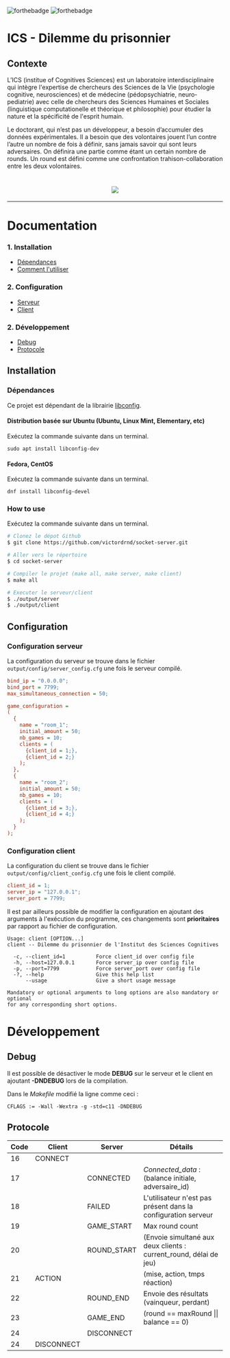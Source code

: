 ![forthebadge](https://forthebadge.com/images/badges/made-with-c.svg)
![forthebadge](https://forthebadge.com/images/badges/built-with-love.svg)
# ICS - Dilemme du prisonnier

## Contexte 
L’ICS (institue of Cognitives Sciences) est un laboratoire interdisciplinaire qui intègre l'expertise de chercheurs des Sciences de la Vie (psychologie cognitive, neurosciences) et de médecine (pédopsychiatrie, neuro-pediatrie) avec celle de chercheurs des Sciences Humaines et Sociales (linguistique computationelle et théorique et philosophie) pour étudier la nature et la spécificité de l'esprit humain. 

Le doctorant, qui n’est pas un développeur, a besoin d’accumuler des données expérimentales. Il a besoin que des volontaires jouent l’un contre l’autre un nombre de fois à définir, sans jamais savoir qui sont leurs adversaires.
On définira une partie comme étant un certain nombre de rounds. Un round est défini comme une confrontation trahison-collaboration entre les deux volontaires.

<h1 align="center">
    <img src="https://i.postimg.cc/523HnPsr/Capture-d-cran-du-2020-11-17-17-20-52.png" />
</h1>


---
# Documentation
### 1. Installation
- [Dépendances](#dépendances)
- [Comment l'utiliser](#how-to-use)

### 2. Configuration
- [Serveur](#configuration-serveur)
- [Client](#configuration-client)
  
### 2. Développement
- [Debug](#debug)
- [Protocole](#protocole)
## Installation 

### Dépendances

Ce projet est dépendant de la librairie [libconfig](https://hyperrealm.github.io/libconfig/).
#### Distribution basée sur Ubuntu (Ubuntu, Linux Mint, Elementary, etc)

Exécutez la commande suivante dans un terminal.

`sudo apt install libconfig-dev`
#### Fedora, CentOS

Exécutez la commande suivante dans un terminal.

`dnf install libconfig-devel`

### How to use

Exécutez la commande suivante dans un terminal.

```bash
# Clonez le dépot Github 
$ git clone https://github.com/victordrnd/socket-server.git

# Aller vers le répertoire
$ cd socket-server

# Compiler le projet (make all, make server, make client)
$ make all

# Executer le serveur/client
$ ./output/server
$ ./output/client

```


## Configuration

### Configuration serveur
La configuration du serveur se trouve dans le fichier `output/config/server_config.cfg` une fois le serveur compilé.

```cfg
bind_ip = "0.0.0.0";
bind_port = 7799;
max_simultaneous_connection = 50;

game_configuration =
(
  {
    name = "room_1";
    initial_amount = 50;
    nb_games = 10;
    clients = (
      {client_id = 1;},
      {client_id = 2;}
    );
  },
  {
    name = "room_2";
    initial_amount = 50;
    nb_games = 10;
    clients = (
      {client_id = 3;},
      {client_id = 4;}
    );
  }
);
```

### Configuration client
La configuration du client se trouve dans le fichier `output/config/client_config.cfg` une fois le client compilé.

```cfg
client_id = 1;
server_ip = "127.0.0.1";
server_port = 7799;
```

Il est par ailleurs possible de modifier la configuration en ajoutant des arguments à l'exécution du programme, ces changements sont **prioritaires** par rapport au fichier de configuration. 

```
Usage: client [OPTION...] 
client -- Dilemme du prisonnier de l'Institut des Sciences Cognitives  

  -c, --client_id=1          Force client_id over config file
  -h, --host=127.0.0.1       Force server_ip over config file
  -p, --port=7799            Force server_port over config file
  -?, --help                 Give this help list
      --usage                Give a short usage message

Mandatory or optional arguments to long options are also mandatory or optional
for any corresponding short options.
```

# Développement

## Debug
Il est possible de désactiver le mode __DEBUG__ sur le serveur et le client en ajoutant **-DNDEBUG** lors de la compilation.

Dans le *Makefile* modifié la ligne comme ceci :

`CFLAGS	:= -Wall -Wextra -g -std=c11 -DNDEBUG`


## Protocole

| Code | Client     | Server      | Détails                                                           |
|------|------------|-------------|-------------------------------------------------------------------|
|  16  | CONNECT    |             |                                                                   |
|  17  |            | CONNECTED   | *Connected_data* : (balance initiale, adversaire_id)              |
|  18  |            | FAILED      | L'utilisateur n'est pas présent dans la configuration serveur     |
|  19  |            | GAME_START  | Max round count                                                   |
|  20  |            | ROUND_START | (Envoie simultané aux deux clients : current_round, délai de jeu) |
|  21  | ACTION     |             | (mise, action, tmps réaction)                                     |
|  22  |            | ROUND_END   | Envoie des résultats (vainqueur, perdant)                         |
|  23  |            | GAME_END    | (round == maxRound \|\| balance == 0)                             |
|  24  |            | DISCONNECT  |                                                                   |
|  24  | DISCONNECT |             |                                                                   |






